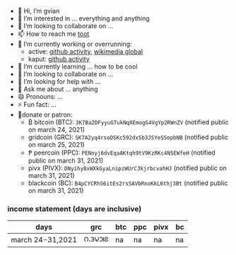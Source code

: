 - 🙏 Hi, I’m gvian
- 👀 I’m interested in ... everything and anything
- 💞️ I’m looking to collaborate on ...
- 📫 How to reach me [toot](https://mstdn.social/@gvian)
- 🔭 I’m currently working or overrunning:
  - active: [github activity](https://github.com/gvian), [wikimedia global](https://en.wikipedia.org/wiki/Special:CentralAuth?target=Givian)
  - kaput: [github activity](https://github.com/givianw)
- 🌱 I’m currently learning ... how to be cool
- 👯 I’m looking to collaborate on ...
- 🤔 I’m looking for help with ...
- 💬 Ask me about ... anything
- 😄 Pronouns: ...
- ⚡ Fun fact: ...
- 🧾donate or patron: 
  - ₿ bitcoin (BTC): `3K7Ba2DFyyuGTukNqXEmogG4VgYp2RWnZV` (notified public on march 24, 2021)
  - gridcoin (GRC): `SK7A2yq4rsoDSKc592dxSb3JSYeSSopbNB` (notified public on march 25, 2021)
  - Ᵽ peercoin (PPC): `PENnyj6dvEqaAKtqh9tV9KzRKc4N5EWfeH` (notified public on march 31, 2021)
  - pivx (PIVX): `DNyihy8xWXkGyaLnipzWUrC3kjrbcvahHJ` (notified public on march 31, 2021)
  - blackcoin (BC): `B4pCYCRhS6itEs2rsSAVbRnoKkL6thj3Bt` (notified public on march 31, 2021)

### income statement (days are inclusive)
| days | grc | btc | ppc | pivx | bc |
|---|---|---|---|---|---|
|march 24-31,2021|౧.౩౪౫౭|na|na|na|na|
